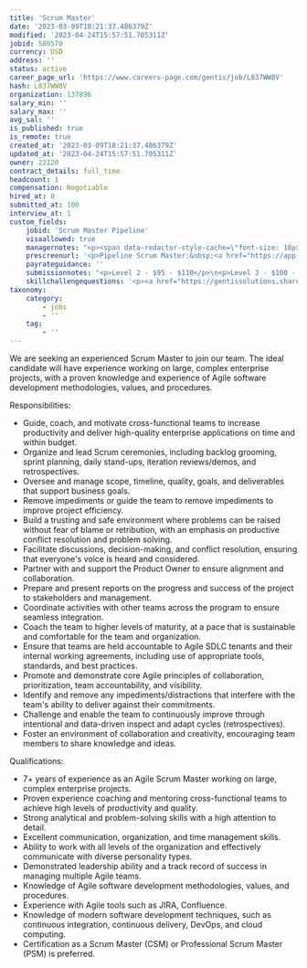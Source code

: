 ```yaml
---
title: 'Scrum Master'
date: '2023-03-09T18:21:37.486379Z'
modified: '2023-04-24T15:57:51.705311Z'
jobid: 580570
currency: USD
address: ''
status: active
career_page_url: 'https://www.careers-page.com/gentis/job/L837WW8V'
hash: L837WW8V
organization: 137896
salary_min: ''
salary_max: ''
avg_sal: ''
is_published: true
is_remote: true
created_at: '2023-03-09T18:21:37.486379Z'
updated_at: '2023-04-24T15:57:51.705311Z'
owner: 22120
contract_details: full_time
headcount: 1
compensation: Negotiable
hired_at: 0
submitted_at: 100
interview_at: 1
custom_fields:
    jobid: 'Scrum Master Pipeline'
    visaallowed: true
    managernotes: "<p><span data-redactor-style-cache=\"font-size: 18px;\" data-redactor-span=\"true\" style=\"font-size: 18px;\"><strong><u>Pipeline job for Scrum Masters - high quality candidates should be moved to the shortlisted stage</u></strong></span></p>\n<ol><li><span data-redactor-style-cache=\"font-size: 18px;\" data-redactor-span=\"true\" style=\"font-size: 18px;\">Record your Teams video interview with the candidate or use the Willow interview link. It's suggested you do live interviews as much as possible.</span></li><li><span data-redactor-style-cache=\"font-size: 18px;\" data-redactor-span=\"true\" style=\"font-size: 18px;\">Move quality candidates to the Shortlisted stage, save to a folder, ping your team lead and Dave.</span></li></ol>\n<p>When looking for a Scrum Master with experience working on large, complex, enterprise projects, it's important to seek out candidates who can demonstrate specific examples of such projects. Consider candidates who have experience working in industries known for developing complex enterprise applications, such as healthcare, finance, retail, or technology.</p>\n<p>Candidates who have experience working in western cultures and who have a good understanding of western business practices and communication styles may also be beneficial. Strong communication skills, both verbal and written, are essential, as is the ability to manage project scope, timeline, and budget, and to keep stakeholders informed and engaged.</p>\n<p>Consider candidates who have experience managing multiple agile teams and who can ensure alignment across teams. Finally, seek out candidates who have experience with the latest technologies and practices relevant to enterprise application development and who have received positive feedback and references from previous employers or clients regarding their experience working on large, complex enterprise projects as a Scrum Master.﻿</p>"
    prescreenurl: '<p>Pipeline Scrum Master:&nbsp;﻿<a href="https://app.willotalent.com/invite/Mmx7Cj/">https://app.willotalent.com/in...</a>﻿</p>'
    payrateguidance: ''
    submissionnotes: "<p>Level 2 - $95 - $110</p>\n<p>Level 3 - $100 - $125</p>"
    skillchallengequestions: '<p><a href="https://gentissolutions.sharepoint.com/:w:/s/recruiters/ETcKFeMBj8hDhLx8YFSPuaABqa3aHok42RRarFMgQRWJyA">https://gentissolutions.sharep...</a>﻿</p>'
taxonomy:
    category:
        - jobs
        - ''
    tag:
        - ''
---
```


<p>We are seeking an experienced Scrum Master to join our team. The ideal candidate will have experience working on large, complex enterprise projects, with a proven knowledge and experience of Agile software development methodologies, values, and procedures.</p>
<p>Responsibilities:</p>
<ul><li>Guide, coach, and motivate cross-functional teams to increase productivity and deliver high-quality enterprise applications on time and within budget.</li><li>Organize and lead Scrum ceremonies, including backlog grooming, sprint planning, daily stand-ups, iteration reviews/demos, and retrospectives.</li><li>Oversee and manage scope, timeline, quality, goals, and deliverables that support business goals.</li><li>Remove impediments or guide the team to remove impediments to improve project efficiency.</li><li>Build a trusting and safe environment where problems can be raised without fear of blame or retribution, with an emphasis on productive conflict resolution and problem solving.</li><li>Facilitate discussions, decision-making, and conflict resolution, ensuring that everyone's voice is heard and considered.</li><li>Partner with and support the Product Owner to ensure alignment and collaboration.</li><li>Prepare and present reports on the progress and success of the project to stakeholders and management.</li><li>Coordinate activities with other teams across the program to ensure seamless integration.</li><li>Coach the team to higher levels of maturity, at a pace that is sustainable and comfortable for the team and organization.</li><li>Ensure that teams are held accountable to Agile SDLC tenants and their internal working agreements, including use of appropriate tools, standards, and best practices.</li><li>Promote and demonstrate core Agile principles of collaboration, prioritization, team accountability, and visibility.</li><li>Identify and remove any impediments/distractions that interfere with the team's ability to deliver against their commitments.</li><li>Challenge and enable the team to continuously improve through intentional and data-driven inspect and adapt cycles (retrospectives).</li><li>Foster an environment of collaboration and creativity, encouraging team members to share knowledge and ideas.</li></ul>
<p>Qualifications:</p>
<ul><li>7+ years of experience as an Agile Scrum Master working on large, complex enterprise projects.</li><li>Proven experience coaching and mentoring cross-functional teams to achieve high levels of productivity and quality.</li><li>Strong analytical and problem-solving skills with a high attention to detail.</li><li>Excellent communication, organization, and time management skills.</li><li>Ability to work with all levels of the organization and effectively communicate with diverse personality types.</li><li>Demonstrated leadership ability and a track record of success in managing multiple Agile teams.</li><li>Knowledge of Agile software development methodologies, values, and procedures.</li><li>Experience with Agile tools such as JIRA, Confluence.</li><li>Knowledge of modern software development techniques, such as continuous integration, continuous delivery, DevOps, and cloud computing.</li><li>Certification as a Scrum Master (CSM) or Professional Scrum Master (PSM) is preferred.</li></ul>